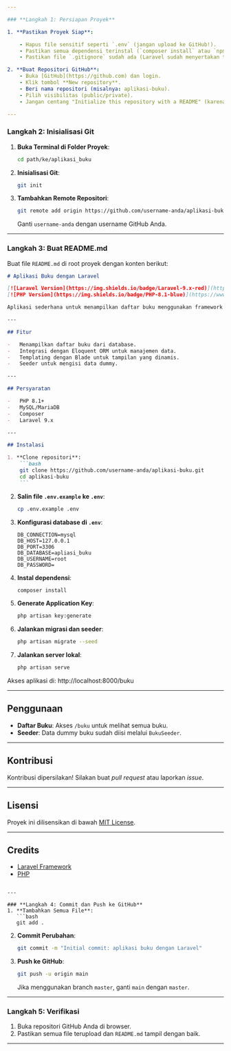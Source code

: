 ```yaml
---

### **Langkah 1: Persiapan Proyek**

1. **Pastikan Proyek Siap**:

    - Hapus file sensitif seperti `.env` (jangan upload ke GitHub!).
    - Pastikan semua dependensi terinstal (`composer install` atau `npm install`).
    - Pastikan file `.gitignore` sudah ada (Laravel sudah menyertakan template `.gitignore` default).

2. **Buat Repositori GitHub**:
    - Buka [GitHub](https://github.com) dan login.
    - Klik tombol **New repository**.
    - Beri nama repositori (misalnya: aplikasi-buku).
    - Pilih visibilitas (public/private).
    - Jangan centang "Initialize this repository with a README" (karena kita akan upload proyek lokal).

---
```


### **Langkah 2: Inisialisasi Git**

1. **Buka Terminal di Folder Proyek**:

    ```bash
    cd path/ke/aplikasi_buku
    ```

2. **Inisialisasi Git**:

    ```bash
    git init
    ```

3. **Tambahkan Remote Repositori**:
    ```bash
    git remote add origin https://github.com/username-anda/aplikasi-buku.git
    ```
    Ganti `username-anda` dengan username GitHub Anda.

---

### **Langkah 3: Buat README.md**

Buat file `README.md` di root proyek dengan konten berikut:

````markdown
# Aplikasi Buku dengan Laravel

[![Laravel Version](https://img.shields.io/badge/Laravel-9.x-red)](https://laravel.com)
[![PHP Version](https://img.shields.io/badge/PHP-8.1-blue)](https://www.php.net)

Aplikasi sederhana untuk menampilkan daftar buku menggunakan framework Laravel. Proyek ini mencakup fitur CRUD dasar, migrasi database, dan seeding data.

---

## Fitur

-   Menampilkan daftar buku dari database.
-   Integrasi dengan Eloquent ORM untuk manajemen data.
-   Templating dengan Blade untuk tampilan yang dinamis.
-   Seeder untuk mengisi data dummy.

---

## Persyaratan

-   PHP 8.1+
-   MySQL/MariaDB
-   Composer
-   Laravel 9.x

---

## Instalasi

1. **Clone repositori**:
    ```bash
    git clone https://github.com/username-anda/aplikasi-buku.git
    cd aplikasi-buku
    ```
````

2. **Salin file `.env.example` ke `.env`**:

    ```bash
    cp .env.example .env
    ```

3. **Konfigurasi database di `.env`**:

    ```env
    DB_CONNECTION=mysql
    DB_HOST=127.0.0.1
    DB_PORT=3306
    DB_DATABASE=apliasi_buku
    DB_USERNAME=root
    DB_PASSWORD=
    ```

4. **Instal dependensi**:

    ```bash
    composer install
    ```

5. **Generate Application Key**:

    ```bash
    php artisan key:generate
    ```

6. **Jalankan migrasi dan seeder**:

    ```bash
    php artisan migrate --seed
    ```

7. **Jalankan server lokal**:
    ```bash
    php artisan serve
    ```

Akses aplikasi di: http://localhost:8000/buku

---

## Penggunaan

-   **Daftar Buku**: Akses `/buku` untuk melihat semua buku.
-   **Seeder**: Data dummy buku sudah diisi melalui `BukuSeeder`.

---

## Kontribusi

Kontribusi dipersilakan! Silakan buat _pull request_ atau laporkan _issue_.

---

## Lisensi

Proyek ini dilisensikan di bawah [MIT License](LICENSE.md).

---

## Credits

-   [Laravel Framework](https://laravel.com)
-   [PHP](https://www.php.net)

````

---

### **Langkah 4: Commit dan Push ke GitHub**
1. **Tambahkan Semua File**:
   ```bash
   git add .
````

2. **Commit Perubahan**:

    ```bash
    git commit -m "Initial commit: aplikasi buku dengan Laravel"
    ```

3. **Push ke GitHub**:
    ```bash
    git push -u origin main
    ```
    Jika menggunakan branch `master`, ganti `main` dengan `master`.

---

### **Langkah 5: Verifikasi**

1. Buka repositori GitHub Anda di browser.
2. Pastikan semua file terupload dan `README.md` tampil dengan baik.

---
